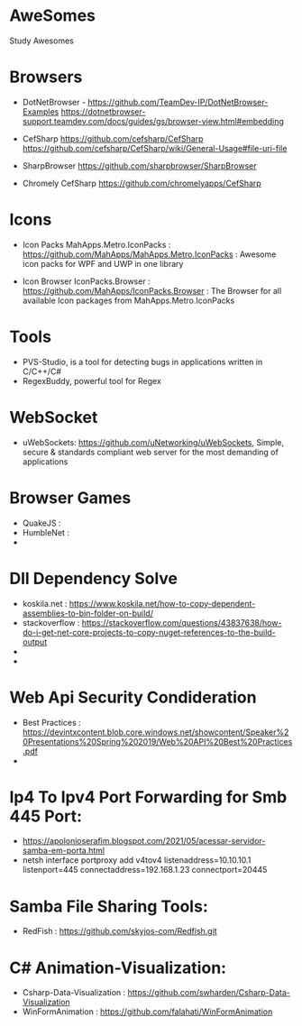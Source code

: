 # AweSomes
Study Awesomes

# Browsers

- DotNetBrowser  - 
    https://github.com/TeamDev-IP/DotNetBrowser-Examples 
    https://dotnetbrowser-support.teamdev.com/docs/guides/gs/browser-view.html#embedding

- CefSharp 
    https://github.com/cefsharp/CefSharp
    https://github.com/cefsharp/CefSharp/wiki/General-Usage#file-uri-file
    
- SharpBrowser 
    https://github.com/sharpbrowser/SharpBrowser
    
- Chromely CefSharp
    https://github.com/chromelyapps/CefSharp
  
  
# Icons

- Icon Packs
    MahApps.Metro.IconPacks : https://github.com/MahApps/MahApps.Metro.IconPacks : Awesome icon packs for WPF and UWP in one library
    
- Icon Browser
    IconPacks.Browser : https://github.com/MahApps/IconPacks.Browser : The Browser for all available Icon packages from MahApps.Metro.IconPacks
    
# Tools

  - PVS-Studio, is a tool for detecting bugs in applications written in C/C++/C#
  - RegexBuddy, powerful tool for Regex 

# WebSocket
  - uWebSockets: https://github.com/uNetworking/uWebSockets,  Simple, secure & standards compliant web server for the most demanding of applications

# Browser Games
  - QuakeJS : 
  - HumbleNet :
  - 

# Dll Dependency Solve
  - koskila.net : https://www.koskila.net/how-to-copy-dependent-assemblies-to-bin-folder-on-build/
  - stackoverflow : https://stackoverflow.com/questions/43837638/how-do-i-get-net-core-projects-to-copy-nuget-references-to-the-build-output
  - 
  - 

# Web Api Security Condideration
  - Best Practices : https://devintxcontent.blob.core.windows.net/showcontent/Speaker%20Presentations%20Spring%202019/Web%20API%20Best%20Practices.pdf
  - 

# Ip4 To Ipv4 Port Forwarding for Smb 445 Port:
  - https://apolonioserafim.blogspot.com/2021/05/acessar-servidor-samba-em-porta.html
  - netsh interface portproxy add v4tov4 listenaddress=10.10.10.1 listenport=445 connectaddress=192.168.1.23 connectport=20445
  
# Samba File Sharing Tools:
  - RedFish  :  https://github.com/skyjos-com/Redfish.git

# C# Animation-Visualization: 
  - Csharp-Data-Visualization  :  https://github.com/swharden/Csharp-Data-Visualization
  - WinFormAnimation  :  https://github.com/falahati/WinFormAnimation
  
